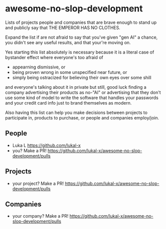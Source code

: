 # awesome-no-slop-development
Lists of projects people and companies that are brave enough to stand up and publicly say that THE EMPEROR HAS NO CLOTHES.

Expand the list if are not afraid to say that you've given "gen AI" a chance, you didn't see any useful results, and that your're moving on.

Yes starting this list absolutely is necessary because it is a literal case of bystander effect where everyone's too afraid of

- appearning dismissive, or
- being proven wrong in some unspecified near future, or
- simply being ostracized for believing their own eyes over some shill

and everyone's talking about it in private but still, good luck finding a company advertising their products as no-"AI" or advertising that they don't use some kind of model to write the software that handles your passwords and your credit card info just to brand themselves as modern.

Also having this list can help you make decisions between projects to participate in, products to purchase, or people and companies employ/join.

## People

- Luka L https://github.com/lukal-x
- you? Make a PR! https://github.com/lukal-x/awesome-no-slop-development/pulls

## Projects

- your project? Make a PR! https://github.com/lukal-x/awesome-no-slop-development/pulls

## Companies

- your company? Make a PR! https://github.com/lukal-x/awesome-no-slop-development/pulls
